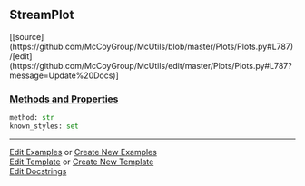 ## <a id="McUtils.Plots.Plots.StreamPlot">StreamPlot</a> 
<div class="docs-source-link" markdown="1">
[[source](https://github.com/McCoyGroup/McUtils/blob/master/Plots/Plots.py#L787)/[edit](https://github.com/McCoyGroup/McUtils/edit/master/Plots/Plots.py#L787?message=Update%20Docs)]
</div>



<div class="collapsible-section">
 <div class="collapsible-section collapsible-section-header" markdown="1">
 
### <a class="collapse-link" data-toggle="collapse" href="#methods">Methods and Properties</a> <a class="float-right" data-toggle="collapse" href="#methods"><i class="fa fa-chevron-down"></i></a>

 </div>
 <div class="collapsible-section collapsible-section-body collapse" id="methods" markdown="1">

```python
method: str
known_styles: set
```


 </div>
</div>




___

[Edit Examples](https://github.com/McCoyGroup/McUtils/edit/gh-pages/ci/examples/McUtils/Plots/Plots/StreamPlot.md) or 
[Create New Examples](https://github.com/McCoyGroup/McUtils/new/gh-pages/?filename=ci/examples/McUtils/Plots/Plots/StreamPlot.md) <br/>
[Edit Template](https://github.com/McCoyGroup/McUtils/edit/gh-pages/ci/docs/McUtils/Plots/Plots/StreamPlot.md) or 
[Create New Template](https://github.com/McCoyGroup/McUtils/new/gh-pages/?filename=ci/docs/templates/McUtils/Plots/Plots/StreamPlot.md) <br/>
[Edit Docstrings](https://github.com/McCoyGroup/McUtils/edit/master/Plots/Plots.py#L787?message=Update%20Docs)